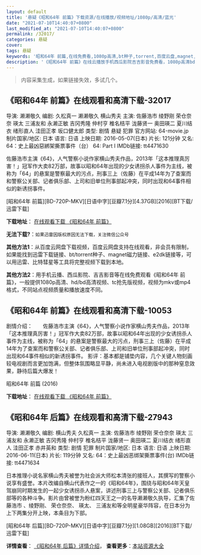 ```yaml
---
layout: default
title: '悬疑《昭和64年 前篇》下载资源/在线播放/视频地址/1080p/高清/蓝光'
date: "2021-07-10T14:40:07+0800"
last_modified_at: "2021-07-10T14:40:07+0800"
permalink: /32017/
categories: 悬疑
cover:
tags: 悬疑
keywords: '昭和64年 前篇,在线免费看,1080p高清,bt种子,torrent,百度云盘,magnet,磁力链,迅雷下载资源'
description: '《昭和64年 前篇》在线云播放手机西瓜影院吉吉影音免费看，1080p高清bd/hd未删减完整版和tc抢先枪版，mkv/mp4格式，附带bt/torrent种子、magnet/磁力链、百度云盘、网盘资源迅雷下载链接'
---
```


>内容采集生成，如果链接失效，多试几个。


## 《昭和64年 前篇》在线观看和高清下载-32017

导演: 濑濑敬久 编剧: 久松真一 濑濑敬久 横山秀夫 主演: 佐藤浩市 绫野刚 荣仓奈奈 瑛太 三浦友和 永濑正敏 吉冈秀隆 仲村亨 椎名桔平 泷藤贤一 奥田瑛二 夏川结衣 绪形直人 洼田正孝 坂口健太郎 类型: 剧情 悬疑 犯罪 官方网站: 64-movie.jp 制片国家/地区: 日本 语言: 日语 上映日期: 2016-05-07(日本) 片长: 121分钟 又名: 64：史上最凶惡綁架撕票事件（台） 64: Part I IMDb链接: tt4471630

佐藤浩市主演《64》，人气警察小说作家横山秀夫作品，2013年「这本推理真厉害！」冠军作大卖82万部，故事以昭和64年出现的少女诱拐杀人事件为主线，被称为「64」的悬案是警察最大的污点，刑事三上（佐藤）在平成14年为了查案而和警察公关部、记者俱乐部、上司和旧单位刑事部起冲突，同时出现和64事件相似的新诱拐事件。


[昭和64年 前篇][BD-720P-MKV][日语中字][豆瓣7.1分][4.37GB][2016][BT下载/迅雷下载]

**下载地址**： [在线观看下载 《昭和64年 前篇》](https://www.btdx8.com/torrent/64_part1_2016.html) 


**无法下载?**：`如果迅雷因版权原因无法下载，关注微信公众号 `

**其他方法1**：从百度云网盘下载视频，百度云网盘支持在线观看，非会员有限制，如果能找到迅雷下载链接、bt/torrent种子、magnet磁力链接、e2dk链接等，可以用迅雷、比特彗星等工具将完整视频下载到本地。

**其他方法2**：用手机云播、西瓜影院、吉吉影音等在线免费观看《昭和64年 前篇》，一般提供1080p高清、hd/bd高清视频、tc抢先版视频，视频为mkv或mp4格式，不同站点视频质量和播放速度不同。


## 《昭和64年 前篇》在线观看和高清下载-10053

剧情介绍：　　佐藤浩市主演《64》，人气警察小说作家横山秀夫作品，2013年「这本推理真厉害！」冠军作大卖82万部，故事以昭和64年出现的少女诱拐杀人事件为主线，被称为「64」的悬案是警察最大的污点，刑事三上（佐藤）在平成14年为了查案而和警察公关部、记者俱乐部、上司和旧单位刑事部起冲突，同时出现和64事件相似的新诱拐事件。 影评：基本都是铺垫内容，几个关键人物刻画较电视剧而言更加饱满，但整体氛围略显平静，尚未进入电视剧版中的那种窒息效果，静待后篇大爆发！


昭和64年 前篇 (2016)

**下载地址**： [在线观看下载 《昭和64年 前篇》](https://www.btbtdy.me/btdy/dy8703.html) 


## 《昭和64年 后篇》在线观看和高清下载-27943

导演: 濑濑敬久 编剧: 横山秀夫 久松真一 主演: 佐藤浩市 绫野刚 荣仓奈奈 瑛太 三浦友和 永濑正敏 吉冈秀隆 仲村亨 椎名桔平 泷藤贤一 奥田瑛二 夏川结衣 绪形直人 洼田正孝 赤井英和 类型: 剧情 犯罪 制片国家/地区: 日本 语言: 日语 上映日期: 2016-06-11(日本) 片长: 119分钟 又名: 64：史上最凶恶绑架撕票事件(台) IMDb链接: tt4471634

日本推理小说名家横山秀夫被誉为社会派大师松本清张的接班人，其撰写的警察小说享有盛誉。本片改编自横山代表作之一的《昭和64年》，围绕与昭和64年天皇驾崩同时期发生的一起少女诱拐杀人悬案，讲述刑事三上与警察公关部、记者俱乐部等的各种斗争。影片由曾被誉为粉红四天王之一的名导濑濑敬久执导，汇集了佐藤浩市 、绫野刚、 荣仓奈奈、 瑛太、 三浦友和等全明星豪华阵容，在日本分为上下两集分开上映，本条目为下部。


[昭和64年 后篇][BD-720P-MKV][日语中字][豆瓣7.1分][1.08GB][2016][BT下载/迅雷下载]

**详情查看**： [《昭和64年 后篇》详情介绍](/movie/27943/)， **查看更多**：[本站资源大全](/movie/t/all/)

